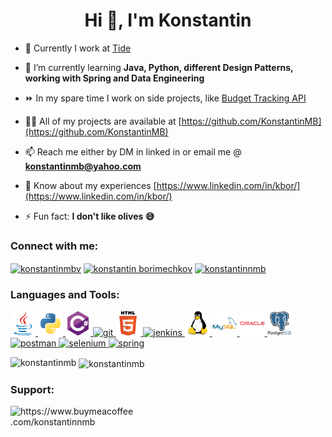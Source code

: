 <h1 align="center">Hi 👋, I'm Konstantin</h1>

- 🔭 Currently I work at [Tide](https://www.tide.co/)

- 🌱 I’m currently learning **Java, Python, different Design Patterns, working with Spring and Data Engineering**

- ⏩ In my spare time I work on side projects, like [Budget Tracking API](https://github.com/KonstantinMB/ExpenseTrackerAPI)

- 👨‍💻 All of my projects are available at [https://github.com/KonstantinMB](https://github.com/KonstantinMB)

- 📫 Reach me either by DM in linked in or email me @ **konstantinmb@yahoo.com**

- 📄 Know about my experiences [https://www.linkedin.com/in/kbor/](https://www.linkedin.com/in/kbor/)

- ⚡ Fun fact: **I don't like olives 😅**

<h3 align="left">Connect with me:</h3>
<p align="left">
<a href="https://twitter.com/konstantinmbv" target="blank"><img align="center" src="https://raw.githubusercontent.com/rahuldkjain/github-profile-readme-generator/master/src/images/icons/Social/twitter.svg" alt="konstantinmbv" height="30" width="40" /></a>
<a href="https://linkedin.com/in/konstantin borimechkov" target="blank"><img align="center" src="https://raw.githubusercontent.com/rahuldkjain/github-profile-readme-generator/master/src/images/icons/Social/linked-in-alt.svg" alt="konstantin borimechkov" height="30" width="40" /></a>
<a href="https://instagram.com/konstantinnmb" target="blank"><img align="center" src="https://raw.githubusercontent.com/rahuldkjain/github-profile-readme-generator/master/src/images/icons/Social/instagram.svg" alt="konstantinnmb" height="30" width="40" /></a>
</p>

<h3 align="left">Languages and Tools:</h3>
<a href="https://www.java.com" target="_blank" rel="noreferrer"> <img src="https://raw.githubusercontent.com/devicons/devicon/master/icons/java/java-original.svg" alt="java" width="40" height="40"/> <a href="https://www.python.org" target="_blank" rel="noreferrer"> <img src="https://raw.githubusercontent.com/devicons/devicon/master/icons/python/python-original.svg" alt="python" width="40" height="40"/> </a><a href="https://www.w3schools.com/cs/" target="_blank" rel="noreferrer"> <img src="https://raw.githubusercontent.com/devicons/devicon/master/icons/csharp/csharp-original.svg" alt="csharp" width="40" height="40"/> </a> <a href="https://git-scm.com/" target="_blank" rel="noreferrer"> <img src="https://www.vectorlogo.zone/logos/git-scm/git-scm-icon.svg" alt="git" width="40" height="40"/> </a> <a href="https://www.w3.org/html/" target="_blank" rel="noreferrer"> <img src="https://raw.githubusercontent.com/devicons/devicon/master/icons/html5/html5-original-wordmark.svg" alt="html5" width="40" height="40"/>  <a href="https://www.jenkins.io" target="_blank" rel="noreferrer"> <img src="https://www.vectorlogo.zone/logos/jenkins/jenkins-icon.svg" alt="jenkins" width="40" height="40"/> </a> <a href="https://www.linux.org/" target="_blank" rel="noreferrer"> <img src="https://raw.githubusercontent.com/devicons/devicon/master/icons/linux/linux-original.svg" alt="linux" width="40" height="40"/> </a> <a href="https://www.mysql.com/" target="_blank" rel="noreferrer"> <img src="https://raw.githubusercontent.com/devicons/devicon/master/icons/mysql/mysql-original-wordmark.svg" alt="mysql" width="40" height="40"/> </a> <a href="https://www.oracle.com/" target="_blank" rel="noreferrer"> <img src="https://raw.githubusercontent.com/devicons/devicon/master/icons/oracle/oracle-original.svg" alt="oracle" width="40" height="40"/> </a> <a href="https://www.postgresql.org" target="_blank" rel="noreferrer"> <img src="https://raw.githubusercontent.com/devicons/devicon/master/icons/postgresql/postgresql-original-wordmark.svg" alt="postgresql" width="40" height="40"/> </a> <a href="https://postman.com" target="_blank" rel="noreferrer"> <img src="https://www.vectorlogo.zone/logos/getpostman/getpostman-icon.svg" alt="postman" width="40" height="40"/> </a> <a href="https://www.selenium.dev" target="_blank" rel="noreferrer"> <img src="https://raw.githubusercontent.com/detain/svg-logos/780f25886640cef088af994181646db2f6b1a3f8/svg/selenium-logo.svg" alt="selenium" width="40" height="40"/> </a> <a href="https://spring.io/" target="_blank" rel="noreferrer"> <img src="https://www.vectorlogo.zone/logos/springio/springio-icon.svg" alt="spring" width="40" height="40"/> </a> </p>

<p><img align="left" src="https://github-readme-stats.vercel.app/api/top-langs?username=konstantinmb&show_icons=true&locale=en&layout=compact" alt="konstantinmb" /></p>

<p>&nbsp;<img align="center" src="https://github-readme-stats.vercel.app/api?username=konstantinmb&show_icons=true&locale=en" alt="konstantinmb" /></p>
  
<h3 align="left">Support:</h3>
<p><a href="https://www.buymeacoffee.com/https://www.buymeacoffee.com/konstantinnmb"> <img align="left" src="https://cdn.buymeacoffee.com/buttons/v2/default-yellow.png" height="50" width="200" alt="https://www.buymeacoffee.com/konstantinnmb" />
